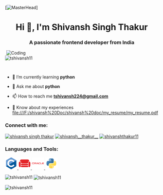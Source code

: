 [![MasterHead](https://media0.giphy.com/media/MYI6NK4JOGpOzOriEg/giphy.gif)]
<h1 align="center">Hi 👋, I'm Shivansh Singh Thakur</h1>
<h3 align="center">A passionate frontend developer from India</h3>
<img align="right" alt="Coding" width="500" scr="https://camo.githubusercontent.com/5ddf73ad3a205111cf8c686f687fc216c2946a75005718c8da5b837ad9de78c9/68747470733a2f2f7468756d62732e6766796361742e636f6d2f4576696c4e657874446576696c666973682d736d616c6c2e676966">

<p align="left"> <img src="https://komarev.com/ghpvc/?username=tshivansh11&label=Profile%20views&color=0e75b6&style=flat" alt="tshivansh11" /> </p>

<p align="left"> <a href="https://twitter.com/" target="blank"><img src="https://img.shields.io/twitter/follow/?logo=twitter&style=for-the-badge" alt="" /></a> </p>

- 🌱 I’m currently learning **python**

- 💬 Ask me about **python**

- 📫 How to reach me **tshivansh224@gmail.com**

- 📄 Know about my experiences [file:///F:/shivansh%20Doc/shivansh%20doc/my_resume/my_resume.pdf](file:///F:/shivansh%20Doc/shivansh%20doc/my_resume/my_resume.pdf)

<h3 align="left">Connect with me:</h3>
<p align="left">
<a href="https://linkedin.com/in/shivansh singh thakur" target="blank"><img align="center" src="https://raw.githubusercontent.com/rahuldkjain/github-profile-readme-generator/master/src/images/icons/Social/linked-in-alt.svg" alt="shivansh singh thakur" height="30" width="40" /></a>
<a href="https://instagram.com/shivansh__thakur__" target="blank"><img align="center" src="https://raw.githubusercontent.com/rahuldkjain/github-profile-readme-generator/master/src/images/icons/Social/instagram.svg" alt="shivansh__thakur__" height="30" width="40" /></a>
<a href="https://www.hackerrank.com/shivanshthakur11" target="blank"><img align="center" src="https://raw.githubusercontent.com/rahuldkjain/github-profile-readme-generator/master/src/images/icons/Social/hackerrank.svg" alt="shivanshthakur11" height="30" width="40" /></a>
</p>

<h3 align="left">Languages and Tools:</h3>
<p align="left"> <a href="https://www.cprogramming.com/" target="_blank" rel="noreferrer"> <img src="https://raw.githubusercontent.com/devicons/devicon/master/icons/c/c-original.svg" alt="c" width="40" height="40"/> </a> <a href="https://couchdb.apache.org/" target="_blank" rel="noreferrer"> <img src="https://raw.githubusercontent.com/devicons/devicon/0d6c64dbbf311879f7d563bfc3ccf559f9ed111c/icons/couchdb/couchdb-original.svg"  alt="java" width="40" height="40"/> </a> <a href="https://www.oracle.com/" target="_blank" rel="noreferrer"> <img src="https://raw.githubusercontent.com/devicons/devicon/master/icons/oracle/oracle-original.svg" alt="oracle" width="40" height="40"/> </a> <a href="https://www.python.org" target="_blank" rel="noreferrer"> <img src="https://raw.githubusercontent.com/devicons/devicon/master/icons/python/python-original.svg" alt="python" width="40" height="40"/> </a> </p>

<p><img align="left" src="https://github-readme-stats.vercel.app/api/top-langs?username=tshivansh11&show_icons=true&locale=en&layout=compact" alt="tshivansh11" /></p>

<p>&nbsp;<img align="center" src="https://github-readme-stats.vercel.app/api?username=tshivansh11&show_icons=true&locale=en" alt="tshivansh11" /></p>

<p><img align="center" src="https://github-readme-streak-stats.herokuapp.com/?user=tshivansh11&" alt="tshivansh11" /></p>
